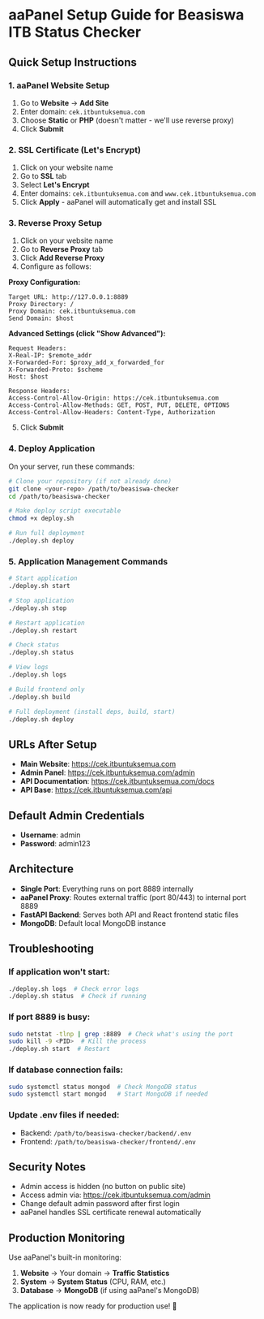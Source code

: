 # aaPanel Setup Guide for Beasiswa ITB Status Checker

## Quick Setup Instructions

### 1. aaPanel Website Setup
1. Go to **Website** → **Add Site**
2. Enter domain: `cek.itbuntuksemua.com`
3. Choose **Static** or **PHP** (doesn't matter - we'll use reverse proxy)
4. Click **Submit**

### 2. SSL Certificate (Let's Encrypt)
1. Click on your website name
2. Go to **SSL** tab
3. Select **Let's Encrypt**
4. Enter domains: `cek.itbuntuksemua.com` and `www.cek.itbuntuksemua.com`
5. Click **Apply** - aaPanel will automatically get and install SSL

### 3. Reverse Proxy Setup
1. Click on your website name
2. Go to **Reverse Proxy** tab
3. Click **Add Reverse Proxy**
4. Configure as follows:

**Proxy Configuration:**
```
Target URL: http://127.0.0.1:8889
Proxy Directory: /
Proxy Domain: cek.itbuntuksemua.com
Send Domain: $host
```

**Advanced Settings (click "Show Advanced"):**
```
Request Headers:
X-Real-IP: $remote_addr
X-Forwarded-For: $proxy_add_x_forwarded_for  
X-Forwarded-Proto: $scheme
Host: $host

Response Headers:
Access-Control-Allow-Origin: https://cek.itbuntuksemua.com
Access-Control-Allow-Methods: GET, POST, PUT, DELETE, OPTIONS
Access-Control-Allow-Headers: Content-Type, Authorization
```

5. Click **Submit**

### 4. Deploy Application
On your server, run these commands:

```bash
# Clone your repository (if not already done)
git clone <your-repo> /path/to/beasiswa-checker
cd /path/to/beasiswa-checker

# Make deploy script executable
chmod +x deploy.sh

# Run full deployment
./deploy.sh deploy
```

### 5. Application Management Commands

```bash
# Start application
./deploy.sh start

# Stop application  
./deploy.sh stop

# Restart application
./deploy.sh restart

# Check status
./deploy.sh status

# View logs
./deploy.sh logs

# Build frontend only
./deploy.sh build

# Full deployment (install deps, build, start)
./deploy.sh deploy
```

## URLs After Setup

- **Main Website**: https://cek.itbuntuksemua.com
- **Admin Panel**: https://cek.itbuntuksemua.com/admin  
- **API Documentation**: https://cek.itbuntuksemua.com/docs
- **API Base**: https://cek.itbuntuksemua.com/api

## Default Admin Credentials

- **Username**: admin
- **Password**: admin123

## Architecture

- **Single Port**: Everything runs on port 8889 internally
- **aaPanel Proxy**: Routes external traffic (port 80/443) to internal port 8889
- **FastAPI Backend**: Serves both API and React frontend static files
- **MongoDB**: Default local MongoDB instance

## Troubleshooting

### If application won't start:
```bash
./deploy.sh logs  # Check error logs
./deploy.sh status  # Check if running
```

### If port 8889 is busy:
```bash
sudo netstat -tlnp | grep :8889  # Check what's using the port
sudo kill -9 <PID>  # Kill the process
./deploy.sh start  # Restart
```

### If database connection fails:
```bash
sudo systemctl status mongod  # Check MongoDB status
sudo systemctl start mongod   # Start MongoDB if needed
```

### Update .env files if needed:
- Backend: `/path/to/beasiswa-checker/backend/.env`  
- Frontend: `/path/to/beasiswa-checker/frontend/.env`

## Security Notes

- Admin access is hidden (no button on public site)
- Access admin via: https://cek.itbuntuksemua.com/admin
- Change default admin password after first login
- aaPanel handles SSL certificate renewal automatically

## Production Monitoring

Use aaPanel's built-in monitoring:
1. **Website** → Your domain → **Traffic Statistics**  
2. **System** → **System Status** (CPU, RAM, etc.)
3. **Database** → **MongoDB** (if using aaPanel's MongoDB)

The application is now ready for production use! 🚀